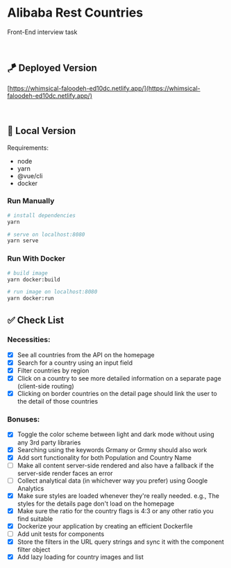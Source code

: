 # Alibaba Rest Countries
Front-End interview task 

  ‌

## 🪁 Deployed Version
[https://whimsical-faloodeh-ed10dc.netlify.app/](https://whimsical-faloodeh-ed10dc.netlify.app/)

  ‌

## 🚀 Local Version

Requirements:
 - node
 - yarn
 - @vue/cli
 - docker

### Run Manually
```bash
# install dependencies
yarn

# serve on localhost:8080
yarn serve
```



### Run With Docker
```bash
# build image
yarn docker:build

# run image on localhost:8080
yarn docker:run 
```


## ✅ Check List
### Necessities:
 - [X] See all countries from the API on the homepage
 - [X] Search for a country using an input field
 - [X] Filter countries by region
 - [X] Click on a country to see more detailed information on a separate page (client-side routing)
 - [X] Clicking on border countries on the detail page should link the user to the detail of those countries

### Bonuses:
 - [X] Toggle the color scheme between light and dark mode without using any 3rd party libraries
 - [X] Searching using the keywords Grmany or Grmny should also work
 - [X] Add sort functionality for both Population and Country Name
 - [ ] Make all content server-side rendered and also have a fallback if the server-side render faces an error
 - [ ] Collect analytical data (in whichever way you prefer) using Google Analytics
 - [X] Make sure styles are loaded whenever they're really needed. e.g., The styles for the details page don't load on the homepage
 - [X] Make sure the ratio for the country flags is 4:3 or any other ratio you find suitable
 - [X] Dockerize your application by creating an efficient Dockerfile
 - [ ] Add unit tests for components
 - [X] Store the filters in the URL query strings and sync it with the component filter object
 - [X] Add lazy loading for country images and list